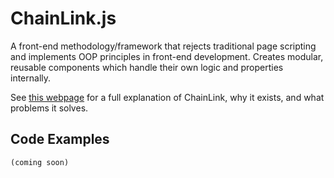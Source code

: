 # ChainLink.js

A front-end methodology/framework that rejects traditional page scripting and implements OOP principles in front-end development. Creates modular, reusable components which handle their own logic and properties internally.

See [this webpage](http://calebayoung.com/chainlink/docs/) for a full explanation of ChainLink, why it exists, and what problems it solves.

## Code Examples

```
(coming soon)
```